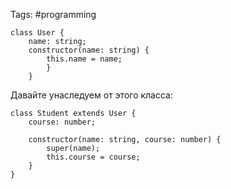 Tags: #programming 
``` TS
class User {
	name: string;
	constructor(name: string) {
		this.name = name; 
		} 
	}
```
Давайте унаследуем от этого класса:

``` TS
class Student extends User {
	course: number;

	constructor(name: string, course: number) {
		super(name);
		this.course = course;
	}
}	
```
